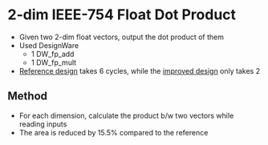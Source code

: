 # 2-dim IEEE-754 Float Dot Product
* Given two 2-dim float vectors, output the dot product of them
* Used DesignWare
  * 1 DW_fp_add
  * 1 DW_fp_mult
* [Reference design](./01_RTL/VIP_reference.v) takes 6 cycles, while the [improved design](./01_RTL/VIP.v) only takes 2

## Method
* For each dimension, calculate the product b/w two vectors while reading inputs
* The area is reduced by 15.5% compared to the reference
